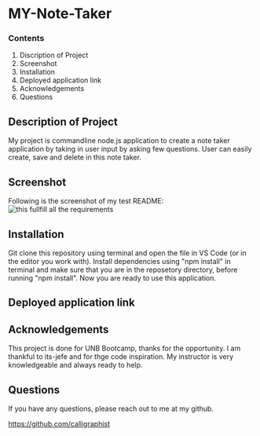 # MY-Note-Taker

### Contents

1. Discription of Project
2. Screenshot
3. Installation 
4. Deployed application link
5. Acknowledgements
6. Questions

## Description of Project
   My project is commandline node.js application to create a note taker application by taking in user input by asking few questions. User can easily create, save and delete in this note taker.


## Screenshot
Following is the screenshot of my test README:
![this fullfill all the requirements](./.png)

## Installation 

Git clone this repository using terminal and open the file in VS Code (or in the editor you work with). Install dependencies using "npm install" in terminal and make sure that you are in the reposetory directory, before running "npm install". Now you are ready to use this application.

## Deployed application link



## Acknowledgements

This project is done for UNB Bootcamp, thanks for the opportunity. I am thankful to its-jefe and  for thge code inspiration. My instructor is very knowledgeable and always ready to help.


## Questions

If you have any questions, please reach out to me at my github.

https://github.com/calligraphist

